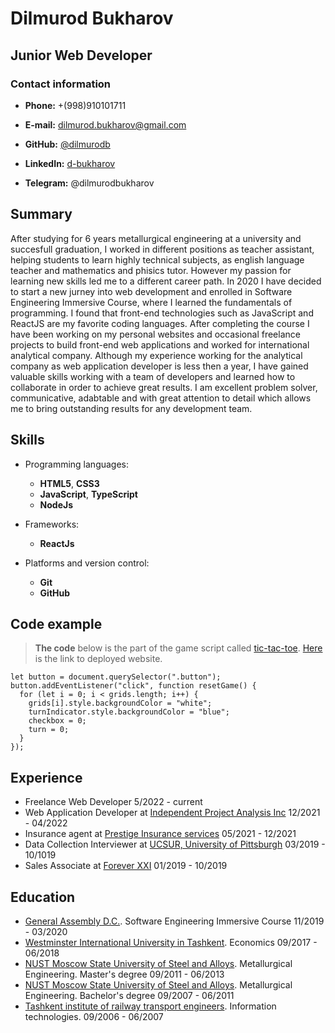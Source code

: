 # **Dilmurod Bukharov**

## **Junior Web Developer**

### **Contact information**

* **Phone:** +(998)910101711

* **E-mail:** dilmurod.bukharov@gmail.com

* **GitHub:** [@dilmurodb](https://github.com/dilmurodb)

* **LinkedIn:** [d-bukharov](https://www.linkedin.com/in/d-bukharov/)

* **Telegram:** @dilmurodbukharov

## **Summary**

 After studying for 6 years metallurgical engineering at a university and succesfull graduation, I worked in different positions as teacher assistant, helping students to learn highly technical subjects, as english language teacher and mathematics and phisics tutor. However my passion for learning new skills led me to a different career path. In 2020 I have decided to start a new jurney into web development and enrolled in Software Engineering Immersive Course, where I learned the fundamentals of programming. I found that front-end technologies such as JavaScript and ReactJS are my favorite coding languages. After completing the course I have been working on my personal websites and occasional freelance projects to build front-end web applications and worked for international analytical company. Although my experience working for the analytical company as web application developer is less then a year, I have gained valuable skills working with a team of developers and learned how to collaborate in order to achieve great results. I am excellent problem solver, communicative, adabtable and with great attention to detail which allows me to bring outstanding results for any development team. 

## **Skills**

* Programming languages:
  * **HTML5**, **CSS3**
  * **JavaScript**, **TypeScript**
  * **NodeJs**

* Frameworks:
  * **ReactJs**

* Platforms and version control:
  * **Git** 
  * **GitHub**

## **Code example**

> **The code** below is the part of the game script called [tic-tac-toe](https://github.com/dilmurodb/tic-tac/blob/master/main.js). [Here](https://dilmurodb.github.io/tic-tac/) is the link to deployed website.

```
let button = document.querySelector(".button");
button.addEventListener("click", function resetGame() {
  for (let i = 0; i < grids.length; i++) {
    grids[i].style.backgroundColor = "white";
    turnIndicator.style.backgroundColor = "blue";
    checkbox = 0;
    turn = 0;
  }
});
```

## **Experience**

* Freelance Web Developer 5/2022 - current
* Web Application Developer at [Independent Project Analysis Inc](https://www.ipaglobal.com/) 12/2021 - 04/2022
* Insurance agent at [Prestige Insurance services](http://prestige01.com/) 05/2021 - 12/2021
* Data Collection Interviewer at [UCSUR, University of Pittsburgh](https://ucsur.pitt.edu/) 03/2019 - 10/1019
* Sales Associate at [Forever XXI](https://locations.forever21.com/us/stores/pa/pittsburgh/100-robinson-centre-dr) 01/2019 - 10/2019

## **Education**

* [General Assembly D.C.](https://generalassemb.ly/education/general-assembly-dc-open-office-hours/online). Software Engineering Immersive Course 11/2019 - 03/2020
* [Westminster International University in Tashkent](https://wiut.uz/). Economics 09/2017 - 06/2018
* [NUST Moscow State University of Steel and Alloys](https://en.misis.ru/). Metallurgical Engineering. Master's degree 09/2011 - 06/2013
* [NUST Moscow State University of Steel and Alloys](https://en.misis.ru/). Metallurgical Engineering. Bachelor's degree 09/2007 - 06/2011
* [Tashkent institute of railway transport engineers](http://tashiit.uz/en/home-eng/). Information technologies. 09/2006 - 06/2007

